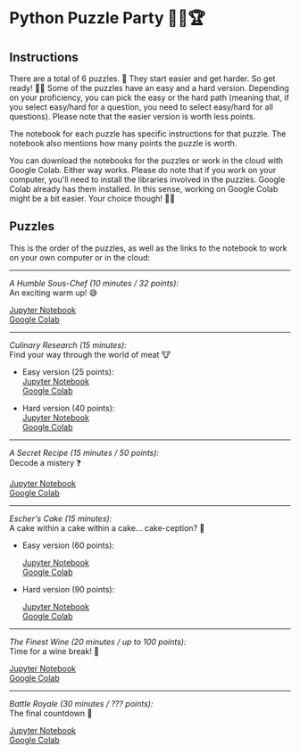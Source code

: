 # Python Puzzle Party 🥳🐍🏆

<!-- **Instructions:** -->
<h2>Instructions</h2>

There are a total of 6 puzzles. 🧩 They start easier and get harder. So get ready! 💪🏼 Some of the puzzles have an easy and a hard version. Depending on your proficiency, you can pick the easy or the hard path (meaning that, if you select easy/hard for a question, you need to select easy/hard for all questions). Please note that the easier version is worth less points.

The notebook for each puzzle has specific instructions for that puzzle. The notebook also mentions how many points the puzzle is worth.

You can download the notebooks for the puzzles or work in the cloud with Google Colab. Either way works. Please do note that if you work on your computer, you'll need to install the libraries involved in the puzzles. Google Colab already has them installed. In this sense, working on Google Colab might be a bit easier. Your choice though! 😵‍💫

<!-- **Puzzles:** -->
<h2>Puzzles</h2>

This is the order of the puzzles, as well as the links to the notebook to work on your own computer or in the cloud:

---------------------------------------------------

*A Humble Sous-Chef (10 minutes / 32 points):*<br>
An exciting warm up! 😅

[Jupyter Notebook](https://github.com/nuitrcs/PythonPuzzleParty/blob/main/puzzles/1_HumbleSousChef.ipynb)<br>
[Google Colab](https://colab.research.google.com/github/nuitrcs/PythonPuzzleParty/blob/main/puzzles/1_HumbleSousChef.ipynb)

---------------------------------------------------

*Culinary Research (15 minutes):*<br>
Find your way through the world of meat 🐮

<ul>
<li>Easy version (25 points):</li>
  <a href = "https://github.com/nuitrcs/PythonPuzzleParty/blob/main/puzzles/2_CulinaryResearchEasy.ipynb">Jupyter Notebook</a><br>
  <a href = "https://colab.research.google.com/github/nuitrcs/PythonPuzzleParty/blob/main/puzzles/2_CulinaryResearchEasy.ipynb">Google Colab</a>
<!-- [Notebook to work on your own computer](https://github.com/nuitrcs/PythonPuzzleParty/blob/main/puzzles/2_CulinaryResearchEasy.ipynb)<br> -->
<!-- [Link to work on the cloud](https://colab.research.google.com/github/nuitrcs/PythonPuzzleParty/blob/main/puzzles/2_CulinaryResearchEasy.ipynb) -->
</ul>
<ul>
<li>Hard version (40 points):</li>
 <a href = "https://github.com/nuitrcs/PythonPuzzleParty/blob/main/puzzles/2_CulinaryResearchHard.ipynb">Jupyter Notebook</a><br>
 <a href = "https://colab.research.google.com/github/nuitrcs/PythonPuzzleParty/blob/main/puzzles/2_CulinaryResearchHard.ipynb">Google Colab</a><br>
<!-- [Notebook to work on your own computer](https://github.com/nuitrcs/PythonPuzzleParty/blob/main/puzzles/2_CulinaryResearchHard.ipynb)<br> -->
<!-- [Link to work on the cloud](https://colab.research.google.com/github/nuitrcs/PythonPuzzleParty/blob/main/puzzles/2_CulinaryResearchHard.ipynb) -->
</ul>

---------------------------------------------------

*A Secret Recipe (15 minutes / 50 points):*<br>
Decode a mistery ❓

[Jupyter Notebook](https://github.com/nuitrcs/PythonPuzzleParty/blob/main/puzzles/3_SecretRecipe.ipynb)<br>
[Google Colab](https://colab.research.google.com/github/nuitrcs/PythonPuzzleParty/blob/main/puzzles/3_SecretRecipe.ipynb)

---------------------------------------------------

*Escher's Cake (15 minutes):*<br>
A cake within a cake within a cake... cake-ception? 🤔

<ul>
<li>Easy version (60 points):</li>
  
[Jupyter Notebook](https://github.com/nuitrcs/PythonPuzzleParty/blob/main/puzzles/4_EscherCakeEasy.ipynb)<br>
[Google Colab](https://colab.research.google.com/github/nuitrcs/PythonPuzzleParty/blob/main/puzzles/4_EscherCakeEasy.ipynb)
</ul>
<ul>
<li>Hard version (90 points):</li>
  
[Jupyter Notebook](https://github.com/nuitrcs/PythonPuzzleParty/blob/main/puzzles/4_EscherCakeHard.ipynb)<br>
[Google Colab](https://colab.research.google.com/github/nuitrcs/PythonPuzzleParty/blob/main/puzzles/4_EscherCakeHard.ipynb)
</ul>

---------------------------------------------------

*The Finest Wine (20 minutes / up to 100 points):*<br>
Time for a wine break! 🍇

[Jupyter Notebook](https://github.com/nuitrcs/PythonPuzzleParty/blob/main/puzzles/5_FinestWine.ipynb)<br>
[Google Colab](https://colab.research.google.com/github/nuitrcs/PythonPuzzleParty/blob/main/puzzles/5_FinestWine.ipynb)

---------------------------------------------------

*Battle Royale (30 minutes / ??? points):*<br>
The final countdown 🐅

[Jupyter Notebook](https://github.com/nuitrcs/PythonPuzzleParty/blob/main/puzzles/6_BattleRoyale.ipynb)<br>
[Google Colab](https://colab.research.google.com/github/nuitrcs/PythonPuzzleParty/blob/main/puzzles/6_BattleRoyale.ipynb)
